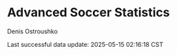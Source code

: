 # Advanced Soccer Statistics
Denis Ostroushko

<!-- gfm -->

Last successful data update: 2025-05-15 02:16:18 CST
